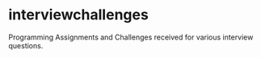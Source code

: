 # interviewchallenges
Programming Assignments and Challenges received for various interview questions.
